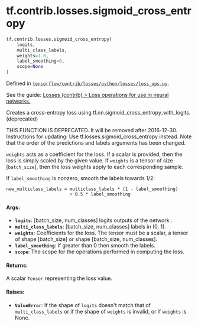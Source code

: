 <div itemscope itemtype="http://developers.google.com/ReferenceObject">
<meta itemprop="name" content="tf.contrib.losses.sigmoid_cross_entropy" />
<meta itemprop="path" content="Stable" />
</div>

# tf.contrib.losses.sigmoid_cross_entropy

``` python
tf.contrib.losses.sigmoid_cross_entropy(
    logits,
    multi_class_labels,
    weights=1.0,
    label_smoothing=0,
    scope=None
)
```



Defined in [`tensorflow/contrib/losses/python/losses/loss_ops.py`](https://www.tensorflow.org/code/tensorflow/contrib/losses/python/losses/loss_ops.py).

See the guide: [Losses (contrib) > Loss operations for use in neural networks.](../../../../../api_guides/python/contrib.losses.md#Loss_operations_for_use_in_neural_networks_)

Creates a cross-entropy loss using tf.nn.sigmoid_cross_entropy_with_logits. (deprecated)

THIS FUNCTION IS DEPRECATED. It will be removed after 2016-12-30.
Instructions for updating:
Use tf.losses.sigmoid_cross_entropy instead. Note that the order of the predictions and labels arguments has been changed.

`weights` acts as a coefficient for the loss. If a scalar is provided,
then the loss is simply scaled by the given value. If `weights` is a
tensor of size [`batch_size`], then the loss weights apply to each
corresponding sample.

If `label_smoothing` is nonzero, smooth the labels towards 1/2:

    new_multiclass_labels = multiclass_labels * (1 - label_smoothing)
                            + 0.5 * label_smoothing

#### Args:

* <b>`logits`</b>: [batch_size, num_classes] logits outputs of the network .
* <b>`multi_class_labels`</b>: [batch_size, num_classes] labels in (0, 1).
* <b>`weights`</b>: Coefficients for the loss. The tensor must be a scalar, a tensor of
    shape [batch_size] or shape [batch_size, num_classes].
* <b>`label_smoothing`</b>: If greater than 0 then smooth the labels.
* <b>`scope`</b>: The scope for the operations performed in computing the loss.


#### Returns:

A scalar `Tensor` representing the loss value.


#### Raises:

* <b>`ValueError`</b>: If the shape of `logits` doesn't match that of
    `multi_class_labels` or if the shape of `weights` is invalid, or if
    `weights` is None.